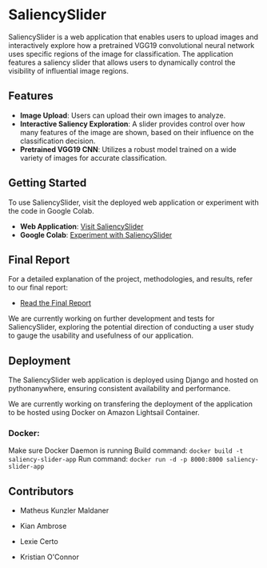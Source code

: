 # SaliencySlider

SaliencySlider is a web application that enables users to upload images and interactively explore how a pretrained VGG19 convolutional neural network uses specific regions of the image for classification. The application features a saliency slider that allows users to dynamically control the visibility of influential image regions.

## Features

- **Image Upload**: Users can upload their own images to analyze.
- **Interactive Saliency Exploration**: A slider provides control over how many features of the image are shown, based on their influence on the classification decision.
- **Pretrained VGG19 CNN**: Utilizes a robust model trained on a wide variety of images for accurate classification.

## Getting Started

To use SaliencySlider, visit the deployed web application or experiment with the code in Google Colab.

- **Web Application**: [Visit SaliencySlider](https://matheusmaldaner.pythonanywhere.com/GradCam/)
- **Google Colab**: [Experiment with SaliencySlider](https://colab.research.google.com/drive/1xJEuaht0o6cHeA3eo6A3KWSu14sSp-wY?usp=sharing)

## Final Report

For a detailed explanation of the project, methodologies, and results, refer to our final report:

- [Read the Final Report](./SaliencySlider_Report.pdf)

We are currently working on further development and tests for SaliencySlider, exploring the potential direction of conducting a user study to gauge the usability and usefulness of our application.

## Deployment

The SaliencySlider web application is deployed using Django and hosted on pythonanywhere, ensuring consistent availability and performance.

We are currently working on transfering the deployment of the application to be hosted using Docker on Amazon Lightsail Container.

### Docker:
Make sure Docker Daemon is running
Build command:
`docker build -t saliency-slider-app`
Run command: 
`docker run -d -p 8000:8000 saliency-slider-app`


## Contributors

* Matheus Kunzler Maldaner

* Kian Ambrose

* Lexie Certo

* Kristian O'Connor
